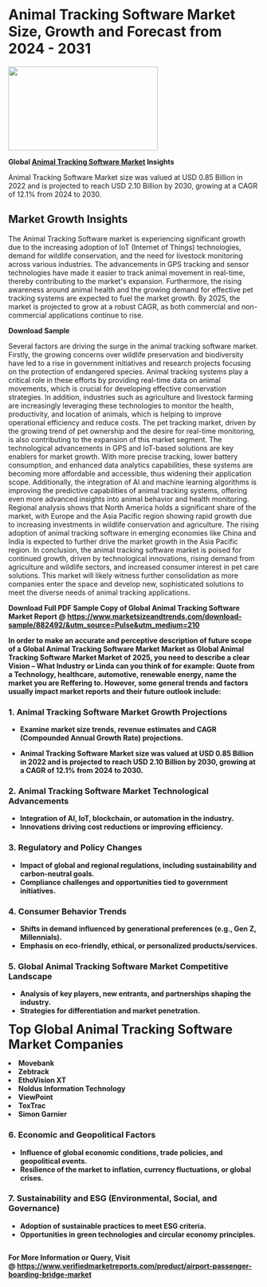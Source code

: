 <H1>Animal Tracking Software Market Size, Growth and Forecast from 2024 - 2031</H1><img class="aligncenter size-medium wp-image-584254" src="https://thirdeyenews.in/wp-content/uploads/2024/09/Global-Market-Research-300x168.jpeg" alt="" width="300" height="168" /><p><strong>Global&nbsp;<a href="https://www.marketsizeandtrends.com/download-sample/882492/&amp;utm_source=Pulse&amp;utm_medium=210">Animal Tracking Software Market</a> Insights</strong></p><p>Animal Tracking Software Market size was valued at USD 0.85 Billion in 2022 and is projected to reach USD 2.10 Billion by 2030, growing at a CAGR of 12.1% from 2024 to 2030.</p><p><h2>Market Growth Insights</h2> <p>The Animal Tracking Software market is experiencing significant growth due to the increasing adoption of IoT (Internet of Things) technologies, demand for wildlife conservation, and the need for livestock monitoring across various industries. The advancements in GPS tracking and sensor technologies have made it easier to track animal movement in real-time, thereby contributing to the market's expansion. Furthermore, the rising awareness around animal health and the growing demand for effective pet tracking systems are expected to fuel the market growth. By 2025, the market is projected to grow at a robust CAGR, as both commercial and non-commercial applications continue to rise.</p> <p><strong>Download Sample</strong></p> <p>Several factors are driving the surge in the animal tracking software market. Firstly, the growing concerns over wildlife preservation and biodiversity have led to a rise in government initiatives and research projects focusing on the protection of endangered species. Animal tracking systems play a critical role in these efforts by providing real-time data on animal movements, which is crucial for developing effective conservation strategies. In addition, industries such as agriculture and livestock farming are increasingly leveraging these technologies to monitor the health, productivity, and location of animals, which is helping to improve operational efficiency and reduce costs. The pet tracking market, driven by the growing trend of pet ownership and the desire for real-time monitoring, is also contributing to the expansion of this market segment. The technological advancements in GPS and IoT-based solutions are key enablers for market growth. With more precise tracking, lower battery consumption, and enhanced data analytics capabilities, these systems are becoming more affordable and accessible, thus widening their application scope. Additionally, the integration of AI and machine learning algorithms is improving the predictive capabilities of animal tracking systems, offering even more advanced insights into animal behavior and health monitoring. Regional analysis shows that North America holds a significant share of the market, with Europe and the Asia Pacific region showing rapid growth due to increasing investments in wildlife conservation and agriculture. The rising adoption of animal tracking software in emerging economies like China and India is expected to further drive the market growth in the Asia Pacific region. In conclusion, the animal tracking software market is poised for continued growth, driven by technological innovations, rising demand from agriculture and wildlife sectors, and increased consumer interest in pet care solutions. This market will likely witness further consolidation as more companies enter the space and develop new, sophisticated solutions to meet the diverse needs of animal tracking applications.</p> <p><strong></p><p><span class=""><strong>Download Full PDF Sample Copy of Global Animal Tracking Software Market Report</strong> @ <a href="https://www.marketsizeandtrends.com/download-sample/882492/&amp;utm_source=Pulse&amp;utm_medium=210" target="_blank">https://www.marketsizeandtrends.com/download-sample/882492/&amp;utm_source=Pulse&amp;utm_medium=210</a></span></p><p>In order to make an accurate and perceptive description of future scope of a Global&nbsp;Animal Tracking Software Market Market as Global&nbsp;Animal Tracking Software Market Market of 2025, you need to describe a clear Vision &ndash; What Industry or Linda can you think of for example: Quote from a Technology, healthcare, automotive, renewable energy, name the market you are Reffering to. However, some general trends and factors usually impact market reports and their future outlook include:</p><h3>1.&nbsp;<strong>Animal Tracking Software Market Growth Projections</strong></h3><ul><li>Examine market size trends, revenue estimates and CAGR (Compounded Annual Growth Rate) projections.</li><li><p>Animal Tracking Software Market size was valued at USD 0.85 Billion in 2022 and is projected to reach USD 2.10 Billion by 2030, growing at a CAGR of 12.1% from 2024 to 2030.</p></li></ul><h3>2.&nbsp;<strong>Animal Tracking Software Market Technological Advancements</strong></h3><ul><li>Integration of AI, IoT, blockchain, or automation in the industry.</li><li>Innovations driving cost reductions or improving efficiency.</li></ul><h3>3.&nbsp;<strong>Regulatory and Policy Changes</strong></h3><ul><li>Impact of global and regional regulations, including sustainability and carbon-neutral goals.</li><li>Compliance challenges and opportunities tied to government initiatives.</li></ul><h3>4.&nbsp;<strong>Consumer Behavior Trends</strong></h3><ul><li>Shifts in demand influenced by generational preferences (e.g., Gen Z, Millennials).</li><li>Emphasis on eco-friendly, ethical, or personalized products/services.</li></ul><h3>5.&nbsp;<strong>Global Animal Tracking Software Market Competitive Landscape</strong></h3><ul><li>Analysis of key players, new entrants, and partnerships shaping the industry.</li><li>Strategies for differentiation and market penetration.</li></ul><p data-pm-slice="1 1 []"><span style="color: inherit; font-family: inherit; font-size: 25px;">Top Global Animal Tracking Software Market Companies</span></p><div class="" data-test-id=""><p><li>Movebank</li><li> Zebtrack</li><li> EthoVision XT</li><li> Noldus Information Technology</li><li> ViewPoint</li><li> ToxTrac</li><li> Simon Garnier</li></p></div><h3>6.&nbsp;<strong>Economic and Geopolitical Factors</strong></h3><ul><li>Influence of global economic conditions, trade policies, and geopolitical events.</li><li>Resilience of the market to inflation, currency fluctuations, or global crises.</li></ul><h3>7.&nbsp;<strong>Sustainability and ESG (Environmental, Social, and Governance)</strong></h3><ul><li>Adoption of sustainable practices to meet ESG criteria.</li><li>Opportunities in green technologies and circular economy principles.</li></ul><h2><strong style="font-size: 14px;">For More Information or Query, Visit @&nbsp;</strong><a style="background-color: #ffffff; font-size: 14px;" href="https://www.marketsizeandtrends.com/report/animal-tracking-software-market/" target="_blank">https://www.verifiedmarketreports.com/product/airport-passenger-boarding-bridge-market</a></h2>
